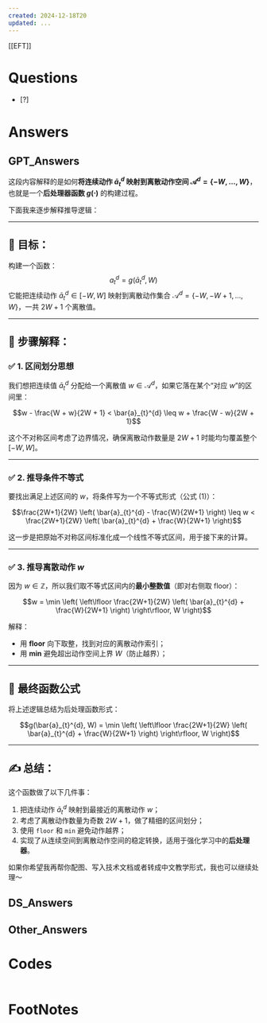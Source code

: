 ```yaml
---
created: 2024-12-18T20
updated: ...
---
```

[[EFT]]

# Questions

- [?] 


# Answers

## GPT_Answers
这段内容解释的是如何**将连续动作 $\bar{a}_{t}^{d}$ 映射到离散动作空间 $\mathcal{A}^{d} = \{-W, \dots, W\}$**，也就是一个**后处理器函数 $g(\cdot)$** 的构建过程。

下面我来逐步解释推导逻辑：

---

## 🧩 目标：
构建一个函数：
$$a_{t}^{d} = g(\bar{a}_{t}^{d}, W)$$
它能把连续动作 $\bar{a}_{t}^{d} \in [-W, W]$ 映射到离散动作集合 $\mathcal{A}^{d} = \{-W, -W+1, \dots, W\}$，一共 $2W+1$ 个离散值。

---

## 🧠 步骤解释：

### ✅ 1. 区间划分思想
我们想把连续值 $\bar{a}_{t}^{d}$ 分配给一个离散值 $w \in \mathcal{A}^{d}$，如果它落在某个“对应 $w$”的区间里：

$$w - \frac{W + w}{2W + 1} < \bar{a}_{t}^{d} \leq w + \frac{W - w}{2W + 1}$$

这个不对称区间考虑了边界情况，确保离散动作数量是 $2W + 1$ 时能均匀覆盖整个 $[-W, W]$。

---

### ✅ 2. 推导条件不等式
要找出满足上述区间的 $w$，将条件写为一个不等式形式（公式 (1)）：

$$\frac{2W+1}{2W} \left( \bar{a}_{t}^{d} - \frac{W}{2W+1} \right) \leq w < \frac{2W+1}{2W} \left( \bar{a}_{t}^{d} + \frac{W}{2W+1} \right)$$

这一步是把原始不对称区间标准化成一个线性不等式区间，用于接下来的计算。

---

### ✅ 3. 推导离散动作 $w$
因为 $w \in \mathbb{Z}$，所以我们取不等式区间内的**最小整数值**（即对右侧取 floor）：

$$w = \min \left( \left\lfloor \frac{2W+1}{2W} \left( \bar{a}_{t}^{d} + \frac{W}{2W+1} \right) \right\rfloor, W \right)$$

解释：
- 用 **floor** 向下取整，找到对应的离散动作索引；
- 用 **min** 避免超出动作空间上界 $W$（防止越界）；

---

## 🔧 最终函数公式
将上述逻辑总结为后处理函数形式：

$$g(\bar{a}_{t}^{d}, W) = \min \left( \left\lfloor \frac{2W+1}{2W} \left( \bar{a}_{t}^{d} + \frac{W}{2W+1} \right) \right\rfloor, W \right)$$

---

## ✍️ 总结：
这个函数做了以下几件事：
1. 把连续动作 $\bar{a}_{t}^{d}$ 映射到最接近的离散动作 $w$；
2. 考虑了离散动作数量为奇数 $2W+1$，做了精细的区间划分；
3. 使用 `floor` 和 `min` 避免动作越界；
4. 实现了从连续空间到离散动作空间的稳定转换，适用于强化学习中的**后处理器**。

如果你希望我再帮你配图、写入技术文档或者转成中文教学形式，我也可以继续处理～

## DS_Answers


## Other_Answers


# Codes

```python

```


# FootNotes
